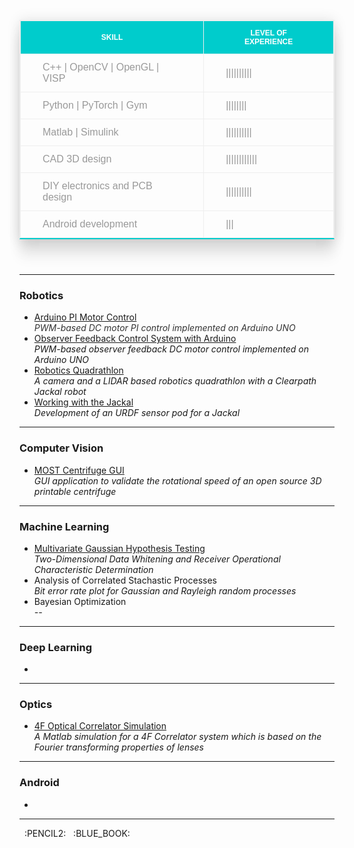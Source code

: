 <style>
@import "compass/css3";

table {
  width: 100%;
  font-family: 'Arial';
  margin: 25px auto;
  border-collapse: collapse;
  border: 1px solid #eee;
  border-bottom: 2px solid #00cccc;
  box-shadow: 0px 0px 20px rgba(0,0,0,0.10),
     0px 10px 20px rgba(0,0,0,0.05),
     0px 20px 20px rgba(0,0,0,0.05),
     0px 30px 20px rgba(0,0,0,0.05);
  tr {
     &:hover {
      background: #f4f4f4;
      
      td {
        color: #555;
      }
    }
  }
  th, td {
    color: #999;
    border: 1px solid #eee;
    padding: 12px 35px;
    border-collapse: collapse;
  }
  th {
    background: #00cccc;
    color: #fff;
    text-transform: uppercase;
    font-size: 12px;
    &.last {
      border-right: none;
    }
  }
}
</style>

<table>
<thead>
<tr><th>Skill</th><th>Level of experience</th></tr>
</thead>
<tbody>
<tr><td>C++ | OpenCV | OpenGL | VISP</td><td>||||||||||</td></tr>
<tr><td>Python | PyTorch | Gym</td><td>||||||||</td></tr>
<tr><td>Matlab | Simulink</td><td>||||||||||</td></tr>
<tr><td>CAD 3D design</td><td>||||||||||||</td></tr>
<tr><td>DIY electronics and PCB design</td><td>||||||||||</td></tr>
<tr><td>Android development</td><td>|||</td></tr>
</tbody>
</table>

<br/>

___

### Robotics
* [Arduino PI Motor Control](https://github.com/apetsiuk/Arduino-PI-Motor-Control) <br/> 
	*<font color="#333333">PWM-based DC motor PI control implemented on Arduino UNO</font>*
* [Observer Feedback Control System with Arduino](https://github.com/apetsiuk/Arduino-Observer-Feedback-Motor-Control) <br/> 
	*PWM-based observer feedback DC motor control implemented on Arduino UNO*
* [Robotics Quadrathlon](https://github.com/apetsiuk/Raccoon) <br/>
	*A camera and a LIDAR based robotics quadrathlon with a Clearpath Jackal robot*
* [Working with the Jackal](https://github.com/apetsiuk/Alice) <br/> 
	*Development of an URDF sensor pod for a Jackal* <br/> 

___


### Computer Vision
* [MOST Centrifuge GUI](https://github.com/apetsiuk/MOST_Centrifuge_GUI) <br/> 
	*GUI application to validate the rotational speed of an open source 3D printable centrifuge* <br/> 

___

### Machine Learning
* [Multivariate Gaussian Hypothesis Testing](https://github.com/apetsiuk/Multivariate-Gaussian-Hypothesis-Testing) <br/> 
	*Two-Dimensional Data Whitening and Receiver Operational Characteristic Determination*
* Analysis of Correlated Stachastic Processes <br/> 
	*Bit error rate plot for Gaussian and Rayleigh random processes* <br/> 
* Bayesian Optimization <br/> 
	*--* <br/> 

___

### Deep Learning
* &nbsp; <br/> 

___

### Optics
* [4F Optical Correlator Simulation](https://github.com/apetsiuk/4F-Optical-Correlator-Simulation) <br/> 
	*A Matlab simulation for a 4F Correlator system which is based on the Fourier transforming properties of lenses* <br/> 

___

### Android
* &nbsp;


___


&nbsp; :PENCIL2: &nbsp;  :BLUE_BOOK:
